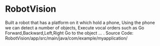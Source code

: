 # RobotVision
Built a robot that has a platform on it which hold a phone, Using the phone we can detect a number of objects, Execute vocal orders such as Go Forward,Backward,Left,Right
Go to the object ... .
Source Code:
RobotVision/app/src/main/java/com/example/myapplication/
